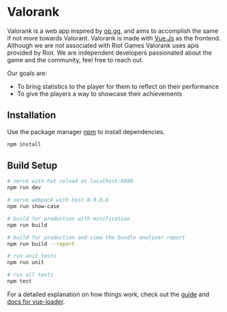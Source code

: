 # Valorank

Valorank is a web app inspired by [op.gg](https://op.gg), and aims to accomplish the same if not more towards Valorant.
Valorank is made with [Vue.Js](https://vuejs.org/) as the frontend.
Although we are not associated with Riot Games Valorank uses apis provided by Riot.
We are independent developers passionated about the game and the community, feel free to reach out.

Our goals are:
- To bring statistics to the player for them to reflect on their performance
- To give the players a way to showcase their achievements

## Installation

Use the package manager [npm](https://www.npmjs.com/) to install dependencies.

```bash
npm install
```

## Build Setup

``` bash
# serve with hot reload at localhost:8080
npm run dev

# serve webpack with host 0.0.0.0
npm run show-case

# build for production with minification
npm run build

# build for production and view the bundle analyzer report
npm run build --report

# run unit tests
npm run unit

# run all tests
npm test
```

For a detailed explanation on how things work, check out the [guide](http://vuejs-templates.github.io/webpack/) and [docs for vue-loader](http://vuejs.github.io/vue-loader).
